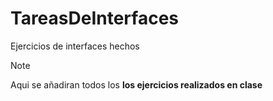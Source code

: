 # TareasDeInterfaces
Ejercicios de interfaces hechos

> [!NOTE]
> Aqui se añadiran todos los **los ejercicios realizados en clase**
